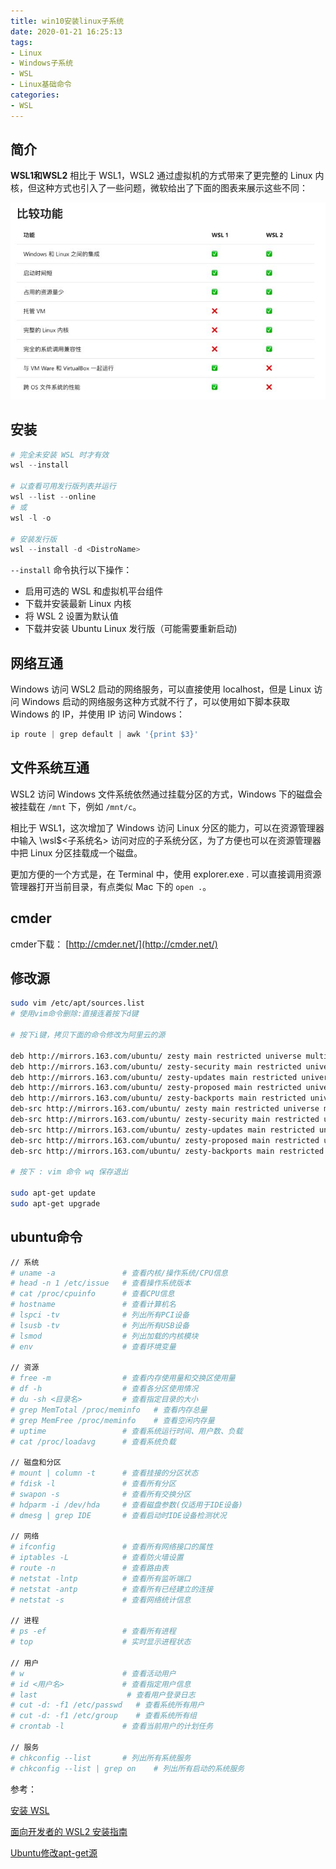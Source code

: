 ```yaml
---
title: win10安装linux子系统
date: 2020-01-21 16:25:13
tags:
- Linux
- Windows子系统
- WSL
- Linux基础命令
categories:
- WSL
---
```


## 简介

**WSL1和WSL2**
相比于 WSL1，WSL2 通过虚拟机的方式带来了更完整的 Linux 内核，但这种方式也引入了一些问题，微软给出了下面的图表来展示这些不同：

![v2-bb7b8a23b362ba5329d66517f81fbca8_720w.jpg](/img/v2-bb7b8a23b362ba5329d66517f81fbca8_720w.jpg)

## 安装

```ps1
# 完全未安装 WSL 时才有效
wsl --install

# 以查看可用发行版列表并运行
wsl --list --online
# 或
wsl -l -o

# 安装发行版
wsl --install -d <DistroName>
```

`--install` 命令执行以下操作：

* 启用可选的 WSL 和虚拟机平台组件
* 下载并安装最新 Linux 内核
* 将 WSL 2 设置为默认值
* 下载并安装 Ubuntu Linux 发行版（可能需要重新启动)

## 网络互通

Windows 访问 WSL2 启动的网络服务，可以直接使用 localhost，但是 Linux 访问 Windows 启动的网络服务这种方式就不行了，可以使用如下脚本获取 Windows 的 IP，并使用 IP 访问 Windows：

```ps1
ip route | grep default | awk '{print $3}'
```

## 文件系统互通

WSL2 访问 Windows 文件系统依然通过挂载分区的方式，Windows 下的磁盘会被挂载在 `/mnt` 下，例如 `/mnt/c`。

相比于 WSL1，这次增加了 Windows 访问 Linux 分区的能力，可以在资源管理器中输入 \\wsl$\<子系统名> 访问对应的子系统分区，为了方便也可以在资源管理器中把 Linux 分区挂载成一个磁盘。

更加方便的一个方式是，在 Terminal 中，使用 explorer.exe . 可以直接调用资源管理器打开当前目录，有点类似 Mac 下的 `open .`。

## cmder

cmder下载： [http://cmder.net/](http://cmder.net/)

## 修改源

```bash
sudo vim /etc/apt/sources.list
# 使用vim命令删除:直接连着按下d键

# 按下i键，拷贝下面的命令修改为阿里云的源

deb http://mirrors.163.com/ubuntu/ zesty main restricted universe multiverse
deb http://mirrors.163.com/ubuntu/ zesty-security main restricted universe multiverse
deb http://mirrors.163.com/ubuntu/ zesty-updates main restricted universe multiverse
deb http://mirrors.163.com/ubuntu/ zesty-proposed main restricted universe multiverse
deb http://mirrors.163.com/ubuntu/ zesty-backports main restricted universe multiverse
deb-src http://mirrors.163.com/ubuntu/ zesty main restricted universe multiverse
deb-src http://mirrors.163.com/ubuntu/ zesty-security main restricted universe multiverse
deb-src http://mirrors.163.com/ubuntu/ zesty-updates main restricted universe multiverse
deb-src http://mirrors.163.com/ubuntu/ zesty-proposed main restricted universe multiverse
deb-src http://mirrors.163.com/ubuntu/ zesty-backports main restricted universe multiverse

# 按下 : vim 命令 wq 保存退出

sudo apt-get update
sudo apt-get upgrade
```

## ubuntu命令

```bash
// 系统
# uname -a               # 查看内核/操作系统/CPU信息
# head -n 1 /etc/issue   # 查看操作系统版本
# cat /proc/cpuinfo      # 查看CPU信息
# hostname               # 查看计算机名
# lspci -tv              # 列出所有PCI设备
# lsusb -tv              # 列出所有USB设备
# lsmod                  # 列出加载的内核模块
# env                    # 查看环境变量

// 资源
# free -m                # 查看内存使用量和交换区使用量
# df -h                  # 查看各分区使用情况
# du -sh <目录名>         # 查看指定目录的大小
# grep MemTotal /proc/meminfo   # 查看内存总量
# grep MemFree /proc/meminfo    # 查看空闲内存量
# uptime                 # 查看系统运行时间、用户数、负载
# cat /proc/loadavg      # 查看系统负载

// 磁盘和分区
# mount | column -t      # 查看挂接的分区状态
# fdisk -l               # 查看所有分区
# swapon -s              # 查看所有交换分区
# hdparm -i /dev/hda     # 查看磁盘参数(仅适用于IDE设备)
# dmesg | grep IDE       # 查看启动时IDE设备检测状况

// 网络
# ifconfig               # 查看所有网络接口的属性
# iptables -L            # 查看防火墙设置
# route -n               # 查看路由表
# netstat -lntp          # 查看所有监听端口
# netstat -antp          # 查看所有已经建立的连接
# netstat -s             # 查看网络统计信息

// 进程
# ps -ef                 # 查看所有进程
# top                    # 实时显示进程状态

// 用户
# w                      # 查看活动用户
# id <用户名>             # 查看指定用户信息
# last                    # 查看用户登录日志
# cut -d: -f1 /etc/passwd   # 查看系统所有用户
# cut -d: -f1 /etc/group    # 查看系统所有组
# crontab -l             # 查看当前用户的计划任务

// 服务
# chkconfig --list       # 列出所有系统服务
# chkconfig --list | grep on    # 列出所有启动的系统服务
```














参考：

[安装 WSL](https://docs.microsoft.com/zh-cn/windows/wsl/install)

[面向开发者的 WSL2 安装指南](https://zhuanlan.zhihu.com/p/145488247)

[Ubuntu修改apt-get源](https://www.cnblogs.com/TechSnail/p/7754969.html)
